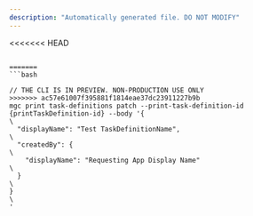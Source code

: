 ```yaml
---
description: "Automatically generated file. DO NOT MODIFY"
---
```


<<<<<<< HEAD
```cli

=======
```bash

// THE CLI IS IN PREVIEW. NON-PRODUCTION USE ONLY
>>>>>>> ac57e61007f395881f1814eae37dc23911227b9b
mgc print task-definitions patch --print-task-definition-id {printTaskDefinition-id} --body '{\
  "displayName": "Test TaskDefinitionName",\
  "createdBy": {\
    "displayName": "Requesting App Display Name"\
  }\
}\
'

```